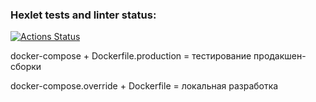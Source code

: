 ### Hexlet tests and linter status:
[![Actions Status](https://github.com/lov3catch/devops-for-programmers-project-lvl1/workflows/hexlet-check/badge.svg)](https://github.com/lov3catch/devops-for-programmers-project-lvl1/actions)

docker-compose + Dockerfile.production = тестирование продакшен-сборки


docker-compose.override + Dockerfile = локальная разработка

